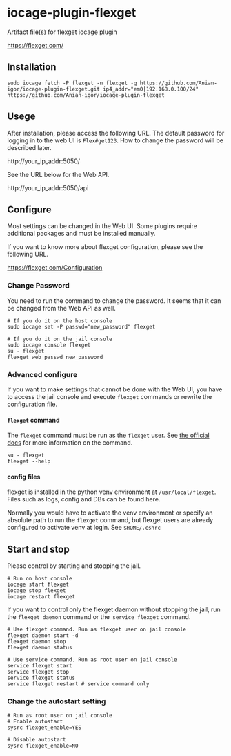 # iocage-plugin-flexget
Artifact file(s) for flexget iocage plugin

https://flexget.com/

## Installation

```
sudo iocage fetch -P flexget -n flexget -g https://github.com/Anian-igor/iocage-plugin-flexget.git ip4_addr="em0|192.168.0.100/24"
https://github.com/Anian-igor/iocage-plugin-flexget
```

## Usege

After installation, please access the following URL.
The default password for logging in to the web UI is `Flex#get123`. How to change the password will be described later.

http://your_ip_addr:5050/

See the URL below for the Web API.

http://your_ip_addr:5050/api

## Configure

Most settings can be changed in the Web UI.
Some plugins require additional packages and must be installed manually.

If you want to know more about flexget configuration, please see the following URL.

https://flexget.com/Configuration

### Change Password

You need to run the command to change the password. It seems that it can be changed from the Web API as well.

```
# If you do it on the host console
sudo iocage set -P passwd="new_password" flexget

# If you do it on the jail console
sudo iocage console flexget
su - flexget
flexget web passwd new_password
```

### Advanced configure

If you want to make settings that cannot be done with the Web UI, you have to access the jail console and execute `flexget` commands or rewrite the configuration file.

#### `flexget` command

The `flexget` command must be run as the `flexget` user. See [the official docs](https://flexget.com/CLI) for more information on the command.

```
su - flexget
flexget --help
```

#### config files

flexget is installed in the python venv environment at `/usr/local/flexget`. Files such as logs, config and DBs can be found here.

Normally you would have to activate the venv environment or specify an absolute path to run the `flexget` command, but flexget users are already configured to activate venv at login. See `$HOME/.cshrc`

## Start and stop

Please control by starting and stopping the jail.

```
# Run on host console
iocage start flexget
iocage stop flexget
iocage restart flexget
```

If you want to control only the flexget daemon without stopping the jail, run the `flexget daemon` command or the` service flexget` command.

```
# Use flexget command. Run as flexget user on jail console 
flexget daemon start -d
flexget daemon stop
flexget daemon status

# Use service command. Run as root user on jail console 
service flexget start
service flexget stop
service flexget status
service flexget restart # service command only
```

### Change the autostart setting

```
# Run as root user on jail console 
# Enable autostart
sysrc flexget_enable=YES

# Disable autostart
sysrc flexget_enable=NO
```

